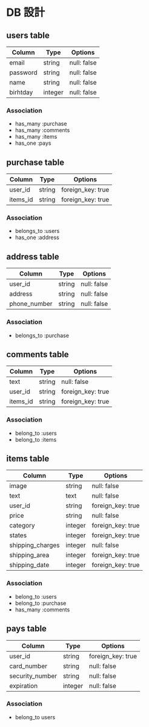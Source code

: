 # DB 設計

## users table

| Column   | Type    | Options     |
| -------- | ------- | ----------- |
| email    | string  | null: false |
| password | string  | null: false |
| name     | string  | null: false |
| birhtday | integer | null: false |

### Association

- has_many :purchase
- has_many :comments
- has_many :items
- has_one :pays

## purchase table

| Column   | Type   | Options           |
| -------- | ------ | ----------------- |
| user_id  | string | foreign_key: true |
| items_id | string | foreign_key: true |

### Association

- belongs_to :users
- has_one :address

## address table

| Column       | Type   | Options     |
| ------------ | ------ | ----------- |
| user_id      | string | null: false |
| address      | string | null: false |
| phone_number | string | null: false |

### Association

- belongs_to :purchase

## comments table

| Column   | Type   | Options           |
| -------- | ------ | ----------------- |
| text     | string | null: false       |
| user_id  | string | foreign_key: true |
| items_id | string | foreign_key: true |

### Association

- belong_to :users
- belong_to :items

## items table

| Column           | Type    | Options           |
| ---------------- | ------- | ----------------- |
| image            | string  | null: false       |
| text             | text    | null: false       |
| user_id          | string  | foreign_key: true |
| price            | string  | null: false       |
| category         | integer | foreign_key: true |
| states           | integer | foreign_key: true |
| shipping_charges | integer | null: false       |
| shipping_area    | integer | foreign_key: true |
| shipping_date    | integer | foreign_key: true |

### Association

- belong_to :users
- belong_to :purchase
- has_many :comments

## pays table

| Column          | Type    | Options           |
| --------------- | ------- | ----------------- |
| user_id         | string  | foreign_key: true |
| card_number     | string  | null: false       |
| security_number | string  | null: false       |
| expiration      | integer | null: false       |

### Association

- belong_to users
